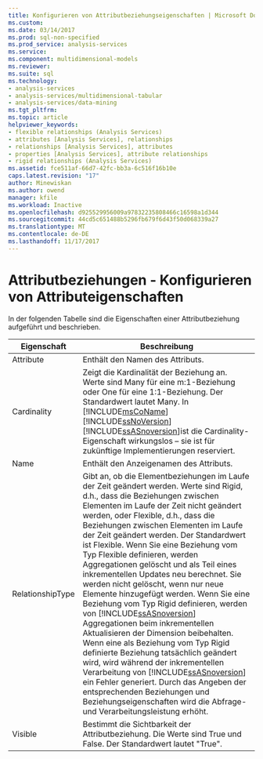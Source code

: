 ```yaml
---
title: Konfigurieren von Attributbeziehungseigenschaften | Microsoft Docs
ms.custom: 
ms.date: 03/14/2017
ms.prod: sql-non-specified
ms.prod_service: analysis-services
ms.service: 
ms.component: multidimensional-models
ms.reviewer: 
ms.suite: sql
ms.technology:
- analysis-services
- analysis-services/multidimensional-tabular
- analysis-services/data-mining
ms.tgt_pltfrm: 
ms.topic: article
helpviewer_keywords:
- flexible relationships (Analysis Services)
- attributes [Analysis Services], relationships
- relationships [Analysis Services], attributes
- properties [Analysis Services], attribute relationships
- rigid relationships (Analysis Services)
ms.assetid: fce511af-66d7-42fc-bb3a-6c516f16b10e
caps.latest.revision: "17"
author: Minewiskan
ms.author: owend
manager: kfile
ms.workload: Inactive
ms.openlocfilehash: d925529956009a97832235808466c16598a1d344
ms.sourcegitcommit: 44cd5c651488b5296fb679f6d43f50d068339a27
ms.translationtype: MT
ms.contentlocale: de-DE
ms.lasthandoff: 11/17/2017
---
```

# <a name="attribute-relationships---configure-attribute-properties"></a>Attributbeziehungen - Konfigurieren von Attributeigenschaften
  In der folgenden Tabelle sind die Eigenschaften einer Attributbeziehung aufgeführt und beschrieben.  
  
|Eigenschaft|Beschreibung|  
|--------------|-----------------|  
|Attribute|Enthält den Namen des Attributs.|  
|Cardinality|Zeigt die Kardinalität der Beziehung an. Werte sind Many für eine m:1-Beziehung oder One für eine 1:1-Beziehung. Der Standardwert lautet Many. In [!INCLUDE[msCoName](../../includes/msconame-md.md)] [!INCLUDE[ssNoVersion](../../includes/ssnoversion-md.md)] [!INCLUDE[ssASnoversion](../../includes/ssasnoversion-md.md)]ist die Cardinality-Eigenschaft wirkungslos – sie ist für zukünftige Implementierungen reserviert.|  
|Name|Enthält den Anzeigenamen des Attributs.|  
|RelationshipType|Gibt an, ob die Elementbeziehungen im Laufe der Zeit geändert werden. Werte sind Rigid, d.h., dass die Beziehungen zwischen Elementen im Laufe der Zeit nicht geändert werden, oder Flexible, d.h., dass die Beziehungen zwischen Elementen im Laufe der Zeit geändert werden. Der Standardwert ist Flexible. Wenn Sie eine Beziehung vom Typ Flexible definieren, werden Aggregationen gelöscht und als Teil eines inkrementellen Updates neu berechnet. Sie werden nicht gelöscht, wenn nur neue Elemente hinzugefügt werden. Wenn Sie eine Beziehung vom Typ Rigid definieren, werden von [!INCLUDE[ssASnoversion](../../includes/ssasnoversion-md.md)] Aggregationen beim inkrementellen Aktualisieren der Dimension beibehalten. Wenn eine als Beziehung vom Typ Rigid definierte Beziehung tatsächlich geändert wird, wird während der inkrementellen Verarbeitung von [!INCLUDE[ssASnoversion](../../includes/ssasnoversion-md.md)] ein Fehler generiert. Durch das Angeben der entsprechenden Beziehungen und Beziehungseigenschaften wird die Abfrage- und Verarbeitungsleistung erhöht.|  
|Visible|Bestimmt die Sichtbarkeit der Attributbeziehung. Die Werte sind True und False. Der Standardwert lautet "True".|  
  
  

